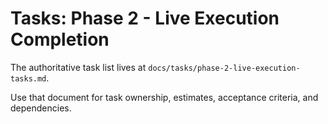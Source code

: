 # Tasks: Phase 2 - Live Execution Completion

The authoritative task list lives at `docs/tasks/phase-2-live-execution-tasks.md`.

Use that document for task ownership, estimates, acceptance criteria, and dependencies.
